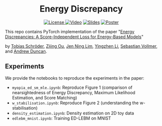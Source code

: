 <h1 align="center">Energy Discrepancy</h1>
<p align="center">
    <a href="https://nips.cc/virtual/2023/poster/72991"> <img alt="License" src="https://img.shields.io/static/v1?label=Pub&message=NeurIPS%2723&color=blue"> </a>
    <a href="https://nips.cc/virtual/2023/poster/72991"> <img src="https://img.shields.io/badge/Video-grey?logo=Kuaishou&logoColor=white" alt="Video"></a>
    <a href="https://nips.cc/virtual/2023/poster/72991"> <img src="https://img.shields.io/badge/Slides-grey?&logo=MicrosoftPowerPoint&logoColor=white" alt="Slides"></a>
    <a href="https://nips.cc/virtual/2023/poster/72991"> <img src="https://img.shields.io/badge/Poster-grey?logo=airplayvideo&logoColor=white" alt="Poster"></a>
</p>

This repo contains PyTorch implementation of the paper "[Energy Discrepancies: A Score-Independent Loss for Energy-Based Models](https://arxiv.org/abs/2307.06431)"

by [Tobias Schröder](https://tobias-schroeder.github.io/), [Zijing Ou](https://j-zin.github.io/), [Jen Ning Lim](https://scholar.google.com/citations?user=Uryp_N8AAAAJ&hl=en), [Yingzhen Li](http://yingzhenli.net/home/en/), [Sebastian Vollmer](https://scholar.google.co.uk/citations?user=WoqSEpYAAAAJ&hl=en), and [Andrew Duncan](https://www.imperial.ac.uk/people/a.duncan).

<!-- > We propose a novel loss function called Energy Discrepancy (ED)
which does not rely on the computation of scores or expensive Markov chain
Monte Carlo. We show that ED approaches the explicit score matching and negative log-likelihood loss under different limits, effectively interpolating between
both. Consequently, minimum ED estimation overcomes the problem of nearsightedness encountered in score-based estimation methods, while also enjoying
theoretical guarantees. Through numerical experiments, we demonstrate that ED
learns low-dimensional data distributions faster and more accurately than explicit
score matching or contrastive divergence. For high-dimensional image data, we
describe how the manifold hypothesis puts limitations on our approach and demonstrate the effectiveness of energy discrepancy by training the energy-based model
as a prior of a variational decoder model. -->

## Experiments

We provide the notebooks to reproduce the experiments in the paper:

- `myopia_ed_sm_mle.ipynb`: Reproduce Figure 1 (comparison of nearsightedness of Energy Discrepancy, Maximum Likelihood Estimation, and Score Matching)
- `w_stabilisation.ipynb`: Reproduce Figure 2 (understanding the w-stabilisation)
- `density_estimation.ipynb`: Density estimation on 2D toy data
- `edlebm_mnist.ipynb`: Training ED-LEBM on MNIST
